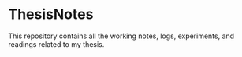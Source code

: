 # ThesisNotes
This repository contains all the working notes, logs, experiments, and readings related to my thesis.
